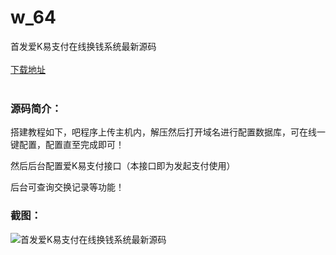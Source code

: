 # w_64
首发爱K易支付在线换钱系统最新源码
<br/></br>
[下载地址](https://www.uuid2.com/64.html "下载地址")
<br/></br>
<h3>源码简介：</h3>
<p>搭建教程如下，吧程序上传主机内，解压然后打开域名进行配置数据库，可在线一键配置，配置直至完成即可！<p>
<p>然后后台配置爱K易支付接口（本接口即为发起支付使用）<p>
<p>后台可查询交换记录等功能！<p>
<h3>截图：</h3>
<img src="https://www.uuid2.com/wp-content/uploads/img/202105/1e987e3610.png" alt="首发爱K易支付在线换钱系统最新源码">
